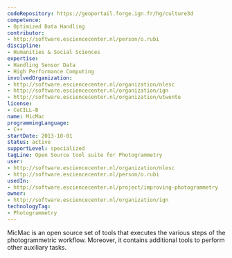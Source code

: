 ```yaml
---
codeRepository: https://geoportail.forge.ign.fr/hg/culture3d
competence:
- Optimized Data Handling
contributor:
- http://software.esciencecenter.nl/person/o.rubi
discipline:
- Humanities & Social Sciences
expertise:
- Handling Sensor Data
- High Performance Computing
involvedOrganization:
- http://software.esciencecenter.nl/organization/nlesc
- http://software.esciencecenter.nl/organization/ign
- http://software.esciencecenter.nl/organization/utwente
license:
- CeCILL-B
name: MicMac
programmingLanguage:
- C++
startDate: 2013-10-01
status: active
supportLevel: specialized
tagLine: Open Source tool suite for Photogrammetry
user:
- http://software.esciencecenter.nl/organization/nlesc
- http://software.esciencecenter.nl/person/o.rubi
usedIn:
- http://software.esciencecenter.nl/project/improving-photogrammetry
owner: 
- http://software.esciencecenter.nl/organization/ign
technologyTag:
- Photogrammetry
---
```

MicMac is an open source set of tools that executes the various steps of the photogrammetric workflow. Moreover, it contains additional tools to perform other auxiliary tasks. 
